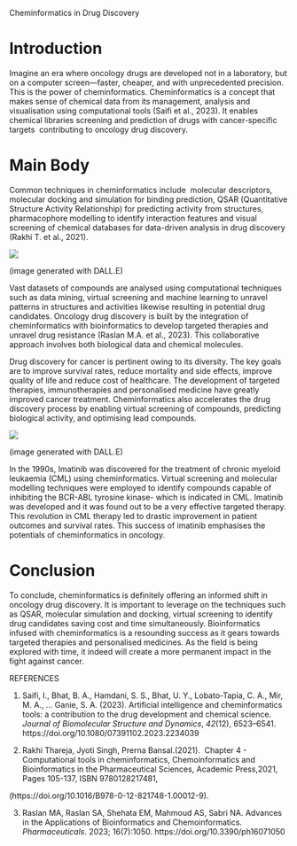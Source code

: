 <!--StartFragment-->

Cheminformatics in Drug Discovery


# Introduction

Imagine an era where oncology drugs are developed not in a laboratory, but on a computer screen—faster, cheaper, and with unprecedented precision. This is the power of cheminformatics. Cheminformatics is a concept that makes sense of chemical data from its management, analysis and visualisation using computational tools (Saifi et al., 2023). It enables chemical libraries screening and prediction of drugs with cancer-specific targets  contributing to oncology drug discovery. 


# Main Body

Common techniques in cheminformatics include  molecular descriptors, molecular docking and simulation for binding prediction, QSAR (Quantitative Structure Activity Relationship) for predicting activity from structures, pharmacophore modelling to identify interaction features and visual screening of chemical databases for data-driven analysis in drug discovery (Rakhi T. et al., 2021).

![](https://lh7-rt.googleusercontent.com/docsz/AD_4nXdpJUgGnGch1PnNzTuX1ECMq7ekfkTbBfuBWiGnLACuYOf15ur_LjENMtGenxkHDcB0NXdrxy8X8adQGlLhWkK10Zy80paMiCrljRUvpFKUv-gZwSINuirtrh-kfBStoxq3tiUW8DKxhfT54XGkdl6uwFxw?key=E9zo_FjJrM_dOr6yoYdW_w)

(image generated with DALL.E)

<!--StartFragment-->

Vast datasets of compounds are analysed using computational techniques such as data mining, virtual screening and machine learning to unravel patterns in structures and activities likewise resulting in potential drug candidates. Oncology drug discovery is built by the integration of cheminformatics with bioinformatics to develop targeted therapies and unravel drug resistance (Raslan M.A. et al., 2023). This collaborative approach involves both biological data and chemical molecules.

Drug discovery for cancer is pertinent owing to its diversity. The key goals are to improve survival rates, reduce mortality and side effects, improve quality of life and reduce cost of healthcare. The development of targeted therapies, immunotherapies and personalised medicine have greatly improved cancer treatment. Cheminformatics also accelerates the drug discovery process by enabling virtual screening of compounds, predicting biological activity, and optimising lead compounds.

![](https://lh7-rt.googleusercontent.com/docsz/AD_4nXeAH3R7Azsbc_hJ7_HpN2BasM5-4P5Y96DD0n2M3pqx62H4Abkoy8yJt6D_J527eUTbf1uSpjyyn9csubnuhihTyBonTK8fvyQYy75G73xmXC1vHvAHfOux9ES1Mw3iOppDFA6qBkKBhPt0RnFPw35XV5uZ?key=E9zo_FjJrM_dOr6yoYdW_w)

(image generated with DALL.E)

In the 1990s, Imatinib was discovered for the treatment of chronic myeloid leukaemia (CML) using cheminformatics. Virtual screening and molecular modelling techniques were employed to identify compounds capable of inhibiting the BCR-ABL tyrosine kinase- which is indicated in CML. Imatinib was developed and it was found out to be a very effective targeted therapy. This revolution in CML therapy led to drastic improvement in patient outcomes and survival rates. This success of imatinib emphasises the potentials of cheminformatics in oncology.


# Conclusion

To conclude, cheminformatics is definitely offering an informed shift in oncology drug discovery. It is important to leverage on the techniques such as QSAR, molecular simulation and docking, virtual screening to identify drug candidates saving cost and time simultaneously. Bioinformatics infused with cheminformatics is a resounding success as it gears towards targeted therapies and personalised medicines. As the field is being explored with time, it indeed will create a more permanent impact in the fight against cancer.

REFERENCES

1. Saifi, I., Bhat, B. A., Hamdani, S. S., Bhat, U. Y., Lobato-Tapia, C. A., Mir, M. A., … Ganie, S. A. (2023). Artificial intelligence and cheminformatics tools: a contribution to the drug development and chemical science. _Journal of Biomolecular Structure and Dynamics_, _42_(12), 6523–6541. https\://doi.org/10.1080/07391102.2023.2234039

2. Rakhi Thareja, Jyoti Singh, Prerna Bansal.(2021).  Chapter 4 - Computational tools in cheminformatics, Chemoinformatics and Bioinformatics in the Pharmaceutical Sciences, Academic Press,2021, Pages 105-137, ISBN 9780128217481,

(https\://doi.org/10.1016/B978-0-12-821748-1.00012-9).

3. Raslan MA, Raslan SA, Shehata EM, Mahmoud AS, Sabri NA. Advances in the Applications of Bioinformatics and Chemoinformatics. _Pharmaceuticals_. 2023; 16(7):1050. https\://doi.org/10.3390/ph16071050

<!--EndFragment-->

<!--EndFragment-->

